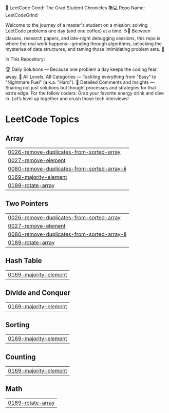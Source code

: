 🧠 LeetCode Grind: The Grad Student Chronicles 📚💻
Repo Name: LeetCodeGrind

Welcome to the journey of a master's student on a mission: solving LeetCode problems one day (and one coffee) at a time. ☕️💼 Between classes, research papers, and late-night debugging sessions, this repo is where the real work happens—grinding through algorithms, unlocking the mysteries of data structures, and taming those intimidating problem sets. 🚀

In This Repository:

🏆 Daily Solutions — Because one problem a day keeps the coding fear away.
💪 All Levels, All Categories — Tackling everything from "Easy" to "Nightmare Fuel" (a.k.a. "Hard").
🎯 Detailed Comments and Insights — Sharing not just solutions but thought processes and strategies for that extra edge.
For the fellow coders: Grab your favorite energy drink and dive in. Let’s level up together and crush those tech interviews!
<!---LeetCode Topics Start-->
# LeetCode Topics
## Array
|  |
| ------- |
| [0026-remove-duplicates-from-sorted-array](https://github.com/ameyrane98/LeetCodeGrind/tree/master/0026-remove-duplicates-from-sorted-array) |
| [0027-remove-element](https://github.com/ameyrane98/LeetCodeGrind/tree/master/0027-remove-element) |
| [0080-remove-duplicates-from-sorted-array-ii](https://github.com/ameyrane98/LeetCodeGrind/tree/master/0080-remove-duplicates-from-sorted-array-ii) |
| [0169-majority-element](https://github.com/ameyrane98/LeetCodeGrind/tree/master/0169-majority-element) |
| [0189-rotate-array](https://github.com/ameyrane98/LeetCodeGrind/tree/master/0189-rotate-array) |
## Two Pointers
|  |
| ------- |
| [0026-remove-duplicates-from-sorted-array](https://github.com/ameyrane98/LeetCodeGrind/tree/master/0026-remove-duplicates-from-sorted-array) |
| [0027-remove-element](https://github.com/ameyrane98/LeetCodeGrind/tree/master/0027-remove-element) |
| [0080-remove-duplicates-from-sorted-array-ii](https://github.com/ameyrane98/LeetCodeGrind/tree/master/0080-remove-duplicates-from-sorted-array-ii) |
| [0189-rotate-array](https://github.com/ameyrane98/LeetCodeGrind/tree/master/0189-rotate-array) |
## Hash Table
|  |
| ------- |
| [0169-majority-element](https://github.com/ameyrane98/LeetCodeGrind/tree/master/0169-majority-element) |
## Divide and Conquer
|  |
| ------- |
| [0169-majority-element](https://github.com/ameyrane98/LeetCodeGrind/tree/master/0169-majority-element) |
## Sorting
|  |
| ------- |
| [0169-majority-element](https://github.com/ameyrane98/LeetCodeGrind/tree/master/0169-majority-element) |
## Counting
|  |
| ------- |
| [0169-majority-element](https://github.com/ameyrane98/LeetCodeGrind/tree/master/0169-majority-element) |
## Math
|  |
| ------- |
| [0189-rotate-array](https://github.com/ameyrane98/LeetCodeGrind/tree/master/0189-rotate-array) |
<!---LeetCode Topics End-->